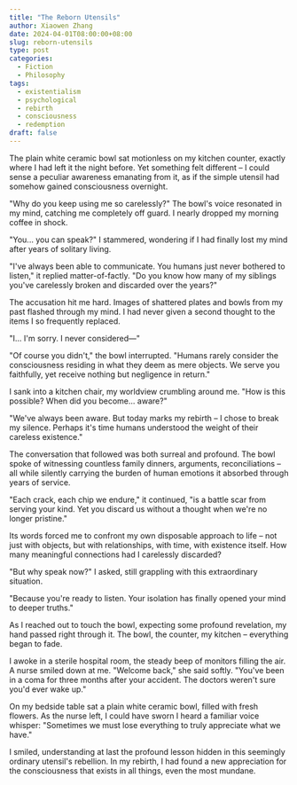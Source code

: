 ```yaml
---
title: "The Reborn Utensils"
author: Xiaowen Zhang
date: 2024-04-01T08:00:00+08:00
slug: reborn-utensils
type: post
categories:
  - Fiction
  - Philosophy
tags:
  - existentialism
  - psychological
  - rebirth
  - consciousness
  - redemption
draft: false
---
```


The plain white ceramic bowl sat motionless on my kitchen counter, exactly where I had left it the night before. Yet something felt different – I could sense a peculiar awareness emanating from it, as if the simple utensil had somehow gained consciousness overnight.

"Why do you keep using me so carelessly?" The bowl's voice resonated in my mind, catching me completely off guard. I nearly dropped my morning coffee in shock.

"You... you can speak?" I stammered, wondering if I had finally lost my mind after years of solitary living.

"I've always been able to communicate. You humans just never bothered to listen," it replied matter-of-factly. "Do you know how many of my siblings you've carelessly broken and discarded over the years?"

The accusation hit me hard. Images of shattered plates and bowls from my past flashed through my mind. I had never given a second thought to the items I so frequently replaced.

"I... I'm sorry. I never considered—" 

"Of course you didn't," the bowl interrupted. "Humans rarely consider the consciousness residing in what they deem as mere objects. We serve you faithfully, yet receive nothing but negligence in return."

I sank into a kitchen chair, my worldview crumbling around me. "How is this possible? When did you become... aware?"

"We've always been aware. But today marks my rebirth – I chose to break my silence. Perhaps it's time humans understood the weight of their careless existence."

The conversation that followed was both surreal and profound. The bowl spoke of witnessing countless family dinners, arguments, reconciliations – all while silently carrying the burden of human emotions it absorbed through years of service.

"Each crack, each chip we endure," it continued, "is a battle scar from serving your kind. Yet you discard us without a thought when we're no longer pristine."

Its words forced me to confront my own disposable approach to life – not just with objects, but with relationships, with time, with existence itself. How many meaningful connections had I carelessly discarded?

"But why speak now?" I asked, still grappling with this extraordinary situation.

"Because you're ready to listen. Your isolation has finally opened your mind to deeper truths."

As I reached out to touch the bowl, expecting some profound revelation, my hand passed right through it. The bowl, the counter, my kitchen – everything began to fade.

I awoke in a sterile hospital room, the steady beep of monitors filling the air. A nurse smiled down at me. "Welcome back," she said softly. "You've been in a coma for three months after your accident. The doctors weren't sure you'd ever wake up."

On my bedside table sat a plain white ceramic bowl, filled with fresh flowers. As the nurse left, I could have sworn I heard a familiar voice whisper: "Sometimes we must lose everything to truly appreciate what we have."

I smiled, understanding at last the profound lesson hidden in this seemingly ordinary utensil's rebellion. In my rebirth, I had found a new appreciation for the consciousness that exists in all things, even the most mundane.